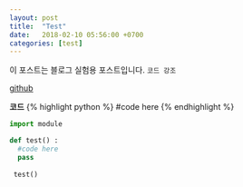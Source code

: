 ```yaml
---
layout: post
title:  "Test"
date:   2018-02-10 05:56:00 +0700
categories: [test]
---
```


이 포스트는 블로그 실험용 포스트입니다. `코드 강조` 

[github](https://github.com/hwkim94/hwkim94.github.io)


 **코드**
{% highlight python %}
#code here
{% endhighlight %}

```python
import module

def test() :
  #code here
  pass
 
 test()
```
